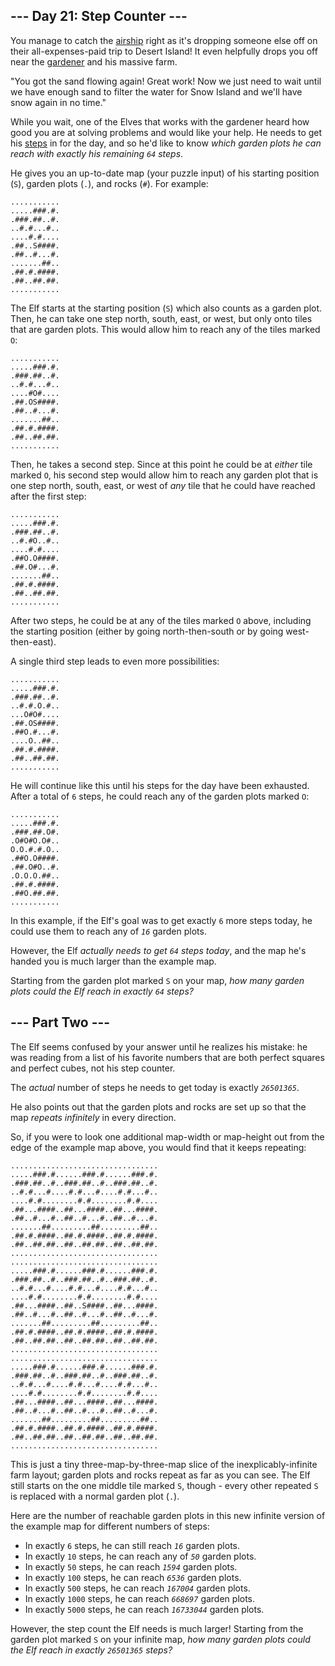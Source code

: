 <h2>--- Day 21: Step Counter ---</h2><p>You manage to catch the <a href="7">airship</a> right as it's dropping someone else off on their all-expenses-paid trip to Desert Island! It even helpfully drops you off near the <a href="5">gardener</a> and his massive farm.</p>
<p>"You got the sand flowing again! Great work! Now we just need to wait until we have enough sand to filter the water for Snow Island and we'll have snow again in no time."</p>
<p>While you wait, one of the Elves that works with the gardener heard how good you are at solving problems and would like your help. He needs to get his <a href="https://en.wikipedia.org/wiki/Pedometer" target="_blank">steps</a> in for the day, and so he'd like to know <em>which garden plots he can reach with exactly his remaining <code>64</code> steps</em>.</p>
<p>He gives you an up-to-date map (your puzzle input) of his starting position (<code>S</code>), garden plots (<code>.</code>), and rocks (<code>#</code>). For example:</p>
<pre><code>...........
.....###.#.
.###.##..#.
..#.#...#..
....#.#....
.##..S####.
.##..#...#.
.......##..
.##.#.####.
.##..##.##.
...........
</code></pre>
<p>The Elf starts at the starting position (<code>S</code>) which also counts as a garden plot. Then, he can take one step north, south, east, or west, but only onto tiles that are garden plots. This would allow him to reach any of the tiles marked <code>O</code>:</p>
<pre><code>...........
.....###.#.
.###.##..#.
..#.#...#..
....#O#....
.##.OS####.
.##..#...#.
.......##..
.##.#.####.
.##..##.##.
...........
</code></pre>
<p>Then, he takes a second step. Since at this point he could be at <em>either</em> tile marked <code>O</code>, his second step would allow him to reach any garden plot that is one step north, south, east, or west of <em>any</em> tile that he could have reached after the first step:</p>
<pre><code>...........
.....###.#.
.###.##..#.
..#.#O..#..
....#.#....
.##O.O####.
.##.O#...#.
.......##..
.##.#.####.
.##..##.##.
...........
</code></pre>
<p>After two steps, he could be at any of the tiles marked <code>O</code> above, including the starting position (either by going north-then-south or by going west-then-east).</p>
<p>A single third step leads to even more possibilities:</p>
<pre><code>...........
.....###.#.
.###.##..#.
..#.#.O.#..
...O#O#....
.##.OS####.
.##O.#...#.
....O..##..
.##.#.####.
.##..##.##.
...........
</code></pre>
<p>He will continue like this until his steps for the day have been exhausted. After a total of <code>6</code> steps, he could reach any of the garden plots marked <code>O</code>:</p>
<pre><code>...........
.....###.#.
.###.##.O#.
.O#O#O.O#..
O.O.#.#.O..
.##O.O####.
.##.O#O..#.
.O.O.O.##..
.##.#.####.
.##O.##.##.
...........
</code></pre>
<p>In this example, if the Elf's goal was to get exactly <code>6</code> more steps today, he could use them to reach any of <code><em>16</em></code> garden plots.</p>
<p>However, the Elf <em>actually needs to get <code>64</code> steps today</em>, and the map he's handed you is much larger than the example map.</p>
<p>Starting from the garden plot marked <code>S</code> on your map, <em>how many garden plots could the Elf reach in exactly <code>64</code> steps?</em></p>

<h2 id="part2">--- Part Two ---</h2><p>The Elf seems confused by your answer until he realizes his mistake: he was reading from a <span title="Next up: 729.">list</span> of his favorite numbers that are both perfect squares and perfect cubes, not his step counter.</p>
<p>The <em>actual</em> number of steps he needs to get today is exactly <code><em>26501365</em></code>.</p>
<p>He also points out that the garden plots and rocks are set up so that the map <em>repeats infinitely</em> in every direction.</p>
<p>So, if you were to look one additional map-width or map-height out from the edge of the example map above, you would find that it keeps repeating:</p>
<pre><code>.................................
.....###.#......###.#......###.#.
.###.##..#..###.##..#..###.##..#.
..#.#...#....#.#...#....#.#...#..
....#.#........#.#........#.#....
.##...####..##...####..##...####.
.##..#...#..##..#...#..##..#...#.
.......##.........##.........##..
.##.#.####..##.#.####..##.#.####.
.##..##.##..##..##.##..##..##.##.
.................................
.................................
.....###.#......###.#......###.#.
.###.##..#..###.##..#..###.##..#.
..#.#...#....#.#...#....#.#...#..
....#.#........#.#........#.#....
.##...####..##..S####..##...####.
.##..#...#..##..#...#..##..#...#.
.......##.........##.........##..
.##.#.####..##.#.####..##.#.####.
.##..##.##..##..##.##..##..##.##.
.................................
.................................
.....###.#......###.#......###.#.
.###.##..#..###.##..#..###.##..#.
..#.#...#....#.#...#....#.#...#..
....#.#........#.#........#.#....
.##...####..##...####..##...####.
.##..#...#..##..#...#..##..#...#.
.......##.........##.........##..
.##.#.####..##.#.####..##.#.####.
.##..##.##..##..##.##..##..##.##.
.................................
</code></pre>
<p>This is just a tiny three-map-by-three-map slice of the inexplicably-infinite farm layout; garden plots and rocks repeat as far as you can see. The Elf still starts on the one middle tile marked <code>S</code>, though - every other repeated <code>S</code> is replaced with a normal garden plot (<code>.</code>).</p>
<p>Here are the number of reachable garden plots in this new infinite version of the example map for different numbers of steps:</p>
<ul>
<li>In exactly <code>6</code> steps, he can still reach <code><em>16</em></code> garden plots.</li>
<li>In exactly <code>10</code> steps, he can reach any of <code><em>50</em></code> garden plots.</li>
<li>In exactly <code>50</code> steps, he can reach <code><em>1594</em></code> garden plots.</li>
<li>In exactly <code>100</code> steps, he can reach <code><em>6536</em></code> garden plots.</li>
<li>In exactly <code>500</code> steps, he can reach <code><em>167004</em></code> garden plots.</li>
<li>In exactly <code>1000</code> steps, he can reach <code><em>668697</em></code> garden plots.</li>
<li>In exactly <code>5000</code> steps, he can reach <code><em>16733044</em></code> garden plots.</li>
</ul>
<p>However, the step count the Elf needs is much larger! Starting from the garden plot marked <code>S</code> on your infinite map, <em>how many garden plots could the Elf reach in exactly <code>26501365</code> steps?</em></p>
